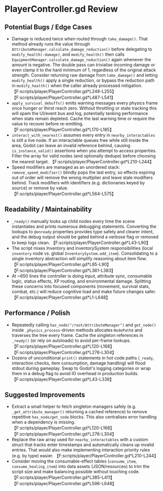 # PlayerController.gd Review

## Potential Bugs / Edge Cases
- Damage is reduced twice when routed through `take_damage()`. That method already runs the value through `AttributeManager.calculate_damage_reduction()` before delegating to `modify_health(-damage)`, and `modify_health()` then calls `EquipmentManager.calculate_damage_reduction()` again whenever the amount is negative. The double pass can trivialise incoming damage or even clamp it to the hard minimum of 1, regardless of the original attack strength. Consider returning raw damage from `take_damage()` and letting `modify_health()` apply a single reduction, or bypass the reduction path in `modify_health()` when the caller already processed mitigation. 【F:scripts/player/PlayerController.gd†L248-L255】【F:scripts/player/PlayerController.gd†L487-L541】
- `apply_survival_debuffs()` emits warning messages every physics frame once hunger or thirst reach zero. Without throttling or state tracking this will spam the UI/event bus and log, potentially tanking performance when stats remain depleted. Cache the last warning time or require the value to recover before re-emitting. 【F:scripts/player/PlayerController.gd†L170-L185】
- `interact_with_nearest()` assumes every entry in `nearby_interactables` is still a live node. If an interactable queues free while still inside the area, Godot can leave an invalid reference behind, causing `is_instance_valid()` assertions when you attempt to access properties. Filter the array for valid nodes (and optionally dedupe) before choosing the nearest target. 【F:scripts/player/PlayerController.gd†L210-L244】
- Speed modifiers are managed as an unordered stack: `remove_speed_modifier()` blindly pops the last entry, so effects expiring out of order will remove the wrong multiplier and leave stale modifiers behind. Track modifiers with identifiers (e.g. dictionaries keyed by source) or remove by value. 【F:scripts/player/PlayerController.gd†L564-L575】

## Readability / Maintainability
- `_ready()` manually looks up child nodes every time the scene instantiates and prints numerous debugging statements. Converting the lookups to `@onready` properties provides type safety and clearer intent, and the debug output should be gated behind a verbose flag or removed to keep logs clean. 【F:scripts/player/PlayerController.gd†L43-L90】
- The script mixes Inventory and InventorySystem responsibilities (local `inventory` node vs. global `InventorySystem.add_item`). Consolidating to a single inventory abstraction will simplify reasoning about item flow. 【F:scripts/player/PlayerController.gd†L85-L90】【F:scripts/player/PlayerController.gd†L361-L383】
- At ~650 lines the controller is doing input, attribute sync, consumable logic, status effects, XP routing, and environmental damage. Splitting these concerns into focused components (movement, survival stats, combat, etc.) will reduce cognitive load and make future changes safer. 【F:scripts/player/PlayerController.gd†L1-L648】

## Performance / Polish
- Repeatedly calling `has_node("/root/AttributeManager")` and `get_node()` inside `_physics_process`-driven methods allocates `NodePath`s and traverses the tree every frame. Cache the singleton references in `_ready()` (or rely on autoloads) to avoid per-frame lookups. 【F:scripts/player/PlayerController.gd†L120-L168】【F:scripts/player/PlayerController.gd†L276-L304】
- Dozens of unconditional `print()` statements in hot code paths (`_ready`, interaction checks, item consumption, damage handling) will flood stdout during gameplay. Swap to Godot's logging categories or wrap them in a debug flag to avoid IO overhead in production builds. 【F:scripts/player/PlayerController.gd†L43-L338】

## Suggested Improvements
- Extract a small helper to fetch singleton managers safely (e.g. `_get_attribute_manager()` returning a cached reference) to remove repetitive `has_node/get_node` blocks. This also centralises error handling when a dependency is missing. 【F:scripts/player/PlayerController.gd†L120-L168】【F:scripts/player/PlayerController.gd†L276-L304】
- Replace the raw array used for `nearby_interactables` with a custom struct that tracks enter timestamps and automatically cleans up invalid entries. That would also make implementing interaction priority rules (e.g. by type) easier. 【F:scripts/player/PlayerController.gd†L210-L244】
- Consider moving the consumable-effect tables (`consume_item`, `consume_healing_item`) into data assets (JSON/resources) to trim the script size and make balancing possible without touching code. 【F:scripts/player/PlayerController.gd†L385-L411】【F:scripts/player/PlayerController.gd†L596-L648】
